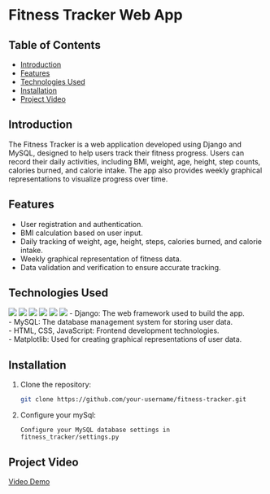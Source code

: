 # Fitness Tracker Web App

## Table of Contents
- [Introduction](#introduction)
- [Features](#features)
- [Technologies Used](#technologies-used)
- [Installation](#installation)
- [Project Video](#project-video)

## Introduction

The Fitness Tracker is a web application developed using Django and MySQL, designed to help users track their fitness progress. Users can record their daily activities, including BMI, weight, age, height, step counts, calories burned, and calorie intake. The app also provides weekly graphical representations to visualize progress over time.

## Features

- User registration and authentication.
- BMI calculation based on user input.
- Daily tracking of weight, age, height, steps, calories burned, and calorie intake.
- Weekly graphical representation of fitness data.
- Data validation and verification to ensure accurate tracking.

## Technologies Used
<img src="https://img.shields.io/badge/Python-3776AB?logo=python&style=for-the-badge&logoColor=white" />
<img src="https://img.shields.io/badge/Django-092E20?logo=django&style=for-the-badge" />
<img src="https://img.shields.io/badge/html5-E34F26?logo=html5&style=for-the-badge&logoColor=white" />
<img src="https://img.shields.io/badge/css3-1572B6?logo=css3&style=for-the-badge" />
<img src="https://img.shields.io/badge/javascript-F7DF1E?logo=javascript&style=for-the-badge&logoColor=white" />
<img src="https://img.shields.io/badge/bootstrap-7952B3?logo=bootstrap&style=for-the-badge&logoColor=white" />
- Django: The web framework used to build the app.<br>
- MySQL: The database management system for storing user data.<br>
- HTML, CSS, JavaScript: Frontend development technologies.<br>
- Matplotlib: Used for creating graphical representations of user data.<br>



## Installation

1. Clone the repository:

   ```bash
   git clone https://github.com/your-username/fitness-tracker.git
2. Configure your mySql:
   ```
   Configure your MySQL database settings in fitness_tracker/settings.py
## Project Video

[Video Demo](https://youtu.be/Kn6D9fKqJEM?si=hSChg9BMq00sEKzT)
